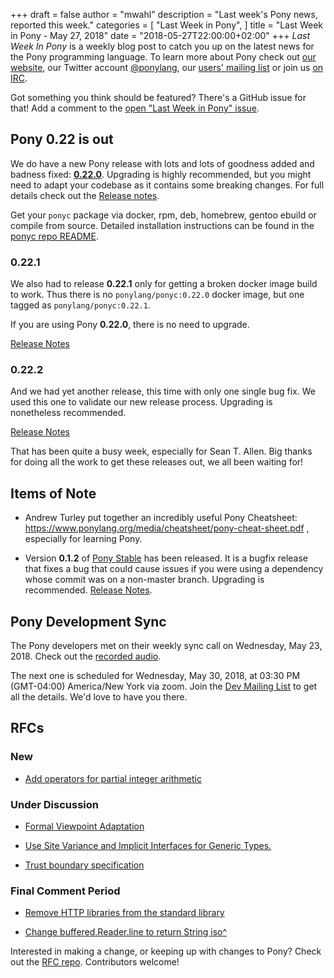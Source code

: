 +++
draft = false
author = "mwahl"
description = "Last week's Pony news, reported this week."
categories = [
    "Last Week in Pony",
]
title = "Last Week in Pony - May 27, 2018"
date = "2018-05-27T22:00:00+02:00"
+++
_Last Week In Pony_ is a weekly blog post to catch you up on the latest news for the Pony programming language. To learn more about Pony check out [our website](ponylang.org), our Twitter account [@ponylang](https://twitter.com/ponylang), our [users' mailing list](https://pony.groups.io/g/user) or join us [on IRC](https://webchat.freenode.net/?channels=%23ponylang). 

Got something you think should be featured? There's a GitHub issue for that! Add a comment to the [open "Last Week in Pony" issue](https://github.com/ponylang/ponylang.github.io/issues?q=is%3Aissue+is%3Aopen+label%3Alast-week-in-pony).
<!--more-->

## Pony 0.22 is out

We do have a new Pony release with lots and lots of goodness added and badness fixed: [**0.22.0**](https://www.ponylang.org/blog/2018/05/0.22.0-released/). Upgrading is highly recommended, but you might need to adapt your codebase as it contains some breaking changes. For full details check out the [Release notes](https://www.ponylang.org/blog/2018/05/0.22.0-released/).

Get your `ponyc` package via docker, rpm, deb, homebrew, gentoo ebuild or compile from source. Detailed installation instructions can be found in the [ponyc repo README](https://github.com/ponylang/ponyc/blob/master/README.md).

### 0.22.1

We also had to release **0.22.1** only for getting a broken docker image build to work. Thus there is no `ponylang/ponyc:0.22.0` docker image, but one tagged as `ponylang/ponyc:0.22.1`.

If you are using Pony **0.22.0**, there is no need to upgrade.

[Release Notes](https://www.ponylang.org/blog/2018/05/0.22.1-released/)

### 0.22.2

And we had yet another release, this time with only one single bug fix. We used this one to validate our new release process. Upgrading is nonetheless recommended.

[Release Notes](https://www.ponylang.org/blog/2018/05/0.22.2-released/)

That has been quite a busy week, especially for Sean T. Allen. Big thanks for doing all the work to get these releases out, we all been waiting for!


## Items of Note

- Andrew Turley put together an incredibly useful Pony Cheatsheet: https://www.ponylang.org/media/cheatsheet/pony-cheat-sheet.pdf , especially for learning Pony.

- Version **0.1.2** of [Pony Stable](https://github.com/ponylang/pony-stable) has been released. It is a bugfix release that fixes a bug that could cause issues if you were using a dependency whose commit was on a non-master branch. Upgrading is recommended. [Release Notes](https://www.ponylang.org/blog/2018/05/pony-stable-0.1.2-released/).


## Pony Development Sync

The Pony developers met on their weekly sync call on Wednesday, May 23, 2018. Check out the [recorded audio](https://pony.groups.io/g/dev/files/Pony%20Sync/2018_05_23).

The next one is scheduled for Wednesday, May 30, 2018, at 03:30 PM (GMT-04:00) America/New York via zoom. Join the [Dev Mailing List](https://pony.groups.io/g/dev) to get all the details. We'd love to have you there.

## RFCs

### New

- [Add operators for partial integer arithmetic](https://github.com/ponylang/rfcs/pull/125)

### Under Discussion

- [Formal Viewpoint Adaptation](https://github.com/ponylang/rfcs/pull/122)

- [Use Site Variance and Implicit Interfaces for Generic Types.](https://github.com/ponylang/rfcs/pull/123)

- [Trust boundary specification](https://github.com/ponylang/rfcs/pull/124)

### Final Comment Period

- [Remove HTTP libraries from the standard library](https://github.com/ponylang/rfcs/pull/117)

- [Change buffered.Reader.line to return String iso^](https://github.com/ponylang/rfcs/pull/126)

Interested in making a change, or keeping up with changes to Pony? Check out the [RFC repo](https://github.com/ponylang/rfcs). Contributors welcome!

